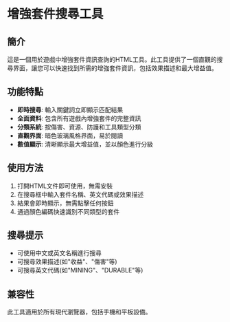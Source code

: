 # 增強套件搜尋工具

## 簡介
這是一個用於遊戲中增強套件資訊查詢的HTML工具。此工具提供了一個直觀的搜尋界面，讓您可以快速找到所需的增強套件資訊，包括效果描述和最大增益值。

## 功能特點
- **即時搜尋**: 輸入關鍵詞立即顯示匹配結果
- **全面資料**: 包含所有遊戲內增強套件的完整資訊
- **分類系統**: 按傷害、資源、防護和工具類型分類
- **直觀界面**: 暗色玻璃風格界面，易於閱讀
- **數值顯示**: 清晰顯示最大增益值，並以顏色進行分級

## 使用方法
1. 打開HTML文件即可使用，無需安裝
2. 在搜尋框中輸入套件名稱、英文代碼或效果描述
3. 結果會即時顯示，無需點擊任何按鈕
4. 通過顏色編碼快速識別不同類型的套件


## 搜尋提示
- 可使用中文或英文名稱進行搜尋
- 可搜尋效果描述(如"收益"、"傷害"等)
- 可搜尋英文代碼(如"MINING"、"DURABLE"等)

## 兼容性
此工具適用於所有現代瀏覽器，包括手機和平板設備。
